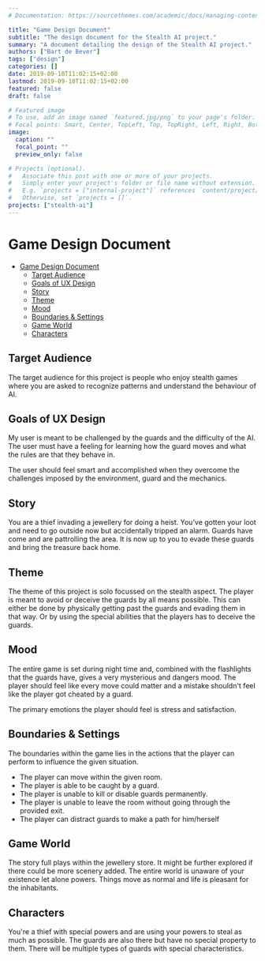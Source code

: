 ```yaml
---
# Documentation: https://sourcethemes.com/academic/docs/managing-content/

title: "Game Design Document"
subtitle: "The design document for the Stealth AI project."
summary: "A document detailing the design of the Stealth AI project."
authors: ["Bart de Bever"]
tags: ["design"]
categories: []
date: 2019-09-10T11:02:15+02:00
lastmod: 2019-09-10T11:02:15+02:00
featured: false
draft: false

# Featured image
# To use, add an image named `featured.jpg/png` to your page's folder.
# Focal points: Smart, Center, TopLeft, Top, TopRight, Left, Right, BottomLeft, Bottom, BottomRight.
image:
  caption: ""
  focal_point: ""
  preview_only: false

# Projects (optional).
#   Associate this post with one or more of your projects.
#   Simply enter your project's folder or file name without extension.
#   E.g. `projects = ["internal-project"]` references `content/project/deep-learning/index.md`.
#   Otherwise, set `projects = []`.
projects: ["stealth-ai"]
---
```


# Game Design Document

- [Game Design Document](#game-design-document)
  - [Target Audience](#target-audience)
  - [Goals of UX Design](#goals-of-ux-design)
  - [Story](#story)
  - [Theme](#theme)
  - [Mood](#mood)
  - [Boundaries & Settings](#boundaries--settings)
  - [Game World](#game-world)
  - [Characters](#characters)

## Target Audience

The target audience for this project is people who enjoy stealth games where
you are asked to recognize patterns and understand the behaviour of AI.

## Goals of UX Design

My user is meant to be challenged by the guards and the difficulty of the AI.
The user must have a feeling for learning how the guard moves and what the rules
are that they behave in.

The user should feel smart and accomplished when they overcome the challenges
imposed by the environment, guard and the mechanics.

## Story

You are a thief invading a jewellery for doing a heist.
You've gotten your loot and need to go outside now but accidentally tripped an alarm.
Guards have come and are pattrolling the area. It is now up to you to evade
these guards and bring the treasure back home.

## Theme

The theme of this project is solo focussed on the stealth aspect.
The player is meant to avoid or deceive the guards by all means possible.
This can either be done by physically getting past the guards and evading them in
that way.
Or by using the special abilities that the players has to deceive the guards.

## Mood

The entire game is set during night time and, combined with the flashlights that
the guards have, gives a very mysterious and dangers mood.
The player should feel like every move could matter and a mistake shouldn't feel
like the player got cheated by a guard.

The primary emotions the player should feel is stress and satisfaction.

## Boundaries & Settings

The boundaries within the game lies in the actions that the player can perform to
influence the given situation.

- The player can move within the given room.
- The player is able to be caught by a guard.
- The player is unable to kill or disable guards permanently.
- The player is unable to leave the room without going through the provided exit.
- The player can distract guards to make a path for him/herself

## Game World

The story full plays within the jewellery store.
It might be further explored if there could be more scenery added.
The entire world is unaware of your existence let alone powers.
Things move as normal and life is pleasant for the inhabitants.

## Characters

You're a thief with special powers and are using your powers to steal as much as possible.
The guards are also there but have no special property to them.
There will be multiple types of guards with special characteristics.
